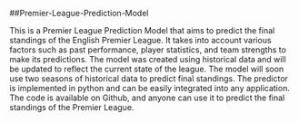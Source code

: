##Premier-League-Prediction-Model

This is a Premier League Prediction Model that aims to predict the final standings of the English Premier League. It takes into account various factors such as past performance, player statistics, and team strengths to make its predictions. The model was created using historical data and will be updated to reflect the current state of the league. The model will soon use two seasons of historical data to predict final standings. The predictor is implemented in python and can be easily integrated into any application. The code is available on Github, and anyone can use it to predict the final standings of the Premier League.
